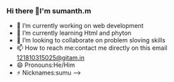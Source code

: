### Hi there 👋I'm sumanth.m
- 🔭 I’m currently working on web development
- 🌱 I’m currently learning Html and phyton
- 👯 I’m looking to collaborate on problem sloving skills
- 📫 How to reach me:contact me directly on this email 121810315025@gitam.in
- 😄 Pronouns:He/Him
- ⚡ Nicknames:sumu
-->


<!--
**sumu1010/sumu1010** is a ✨ _special_ ✨ repository because its `README.md` (this file) appears on your GitHub profile.

Here are some ideas to get you started:

- 🔭 I’m currently working on ...
- 🌱 I’m currently learning ...
- 👯 I’m looking to collaborate on ...
- 🤔 I’m looking for help with ...
- 💬 Ask me about ...
- 📫 How to reach me: ...
- 😄 Pronouns: ...
- ⚡ Fun fact: ...
-->
